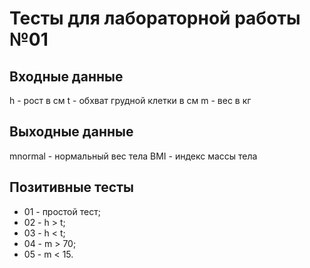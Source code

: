# Тесты для лабораторной работы №01

## Входные данные
h - рост в см
t - обхват грудной клетки в см
m - вес в кг

## Выходные данные
mnormal - нормальный вес тела
BMI - индекс массы тела

## Позитивные тесты
 - 01 - простой тест;
 - 02 - h > t;
 - 03 - h < t;
 - 04 - m > 70;
 - 05 - m < 15.